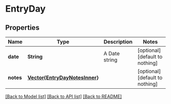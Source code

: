 # EntryDay


## Properties
Name | Type | Description | Notes
------------ | ------------- | ------------- | -------------
**date** | **String** | A Date string | [optional] [default to nothing]
**notes** | [**Vector{EntryDayNotesInner}**](EntryDayNotesInner.md) |  | [optional] [default to nothing]


[[Back to Model list]](../README.md#models) [[Back to API list]](../README.md#api-endpoints) [[Back to README]](../README.md)


